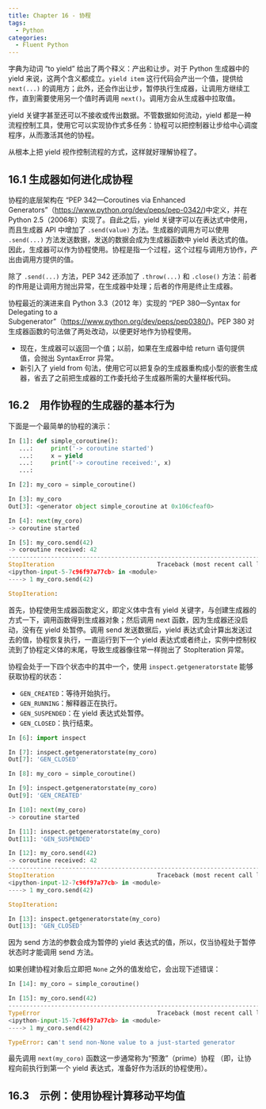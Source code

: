 ```yaml
---
title: Chapter 16 - 协程
tags:
  - Python
categories:
  - Fluent Python
---
```


字典为动词 “to yield” 给出了两个释义：产出和让步。对于 Python 生成器中的 yield 来说，这两个含义都成立。`yield item` 这行代码会产出一个值，提供给 `next(...)` 的调用方；此外，还会作出让步，暂停执行生成器，让调用方继续工作，直到需要使用另一个值时再调用 `next()`。调用方会从生成器中拉取值。

yield 关键字甚至还可以不接收或传出数据。不管数据如何流动，yield 都是一种流程控制工具，使用它可以实现协作式多任务：协程可以把控制器让步给中心调度程序，从而激活其他的协程。

从根本上把 yield 视作控制流程的方式，这样就好理解协程了。

## 16.1 生成器如何进化成协程

协程的底层架构在 “PEP 342—Coroutines via Enhanced Generators”（https://www.python.org/dev/peps/pep-0342/)中定义，并在 Python 2.5（2006年）实现了。自此之后，yield 关键字可以在表达式中使用，而且生成器 API 中增加了 `.send(value)` 方法。生成器的调用方可以使用 `.send(...)` 方法发送数据，发送的数据会成为生成器函数中 yield 表达式的值。因此，生成器可以作为协程使用。协程是指一个过程，这个过程与调用方协作，产出由调用方提供的值。

除了 `.send(...)` 方法，PEP 342 还添加了 `.throw(...)` 和 `.close()` 方法：前者的作用是让调用方抛出异常，在生成器中处理；后者的作用是终止生成器。

协程最近的演进来自 Python 3.3（2012 年）实现的 “PEP 380—Syntax for Delegating to a Subgenerator”（https://www.python.org/dev/peps/pep0380/)。PEP 380 对生成器函数的句法做了两处改动，以便更好地作为协程使用。

- 现在，生成器可以返回一个值；以前，如果在生成器中给 return 语句提供值，会抛出 SyntaxError 异常。
- 新引入了 yield from 句法，使用它可以把复杂的生成器重构成小型的嵌套生成器，省去了之前把生成器的工作委托给子生成器所需的大量样板代码。

## 16.2　用作协程的生成器的基本行为

下面是一个最简单的协程的演示：

```python
In [1]: def simple_coroutine():
   ...:     print('-> coroutine started')
   ...:     x = yield
   ...:     print('-> coroutine received:', x)
   ...:

In [2]: my_coro = simple_coroutine()

In [3]: my_coro
Out[3]: <generator object simple_coroutine at 0x106cfeaf0>

In [4]: next(my_coro)
-> coroutine started

In [5]: my_coro.send(42)
-> coroutine received: 42
---------------------------------------------------------------------------
StopIteration                             Traceback (most recent call last)
<ipython-input-5-7c96f97a77cb> in <module>
----> 1 my_coro.send(42)

StopIteration:
```

首先，协程使用生成器函数定义，即定义体中含有 yield 关键字，与创建生成器的方式一下，调用函数得到生成器对象；然后调用 next 函数，因为生成器还没启动，没有在 yield 处暂停。调用 send 发送数据后，yield 表达式会计算出发送过去的值，协程恢复执行，一直运行到下一个 yield 表达式或者终止，实例中控制权流到了协程定义体的末尾，导致生成器像往常一样抛出了 StopIteration 异常。

协程会处于一下四个状态中的其中一个，使用 `inspect.getgeneratorstate` 能够获取协程的状态：

- `GEN_CREATED`：等待开始执行。
- `GEN_RUNNING`：解释器正在执行。
- `GEN_SUSPENDED`：在 yield 表达式处暂停。
- `GEN_CLOSED`：执行结束。
  
```python
In [6]: import inspect

In [7]: inspect.getgeneratorstate(my_coro)
Out[7]: 'GEN_CLOSED'

In [8]: my_coro = simple_coroutine()

In [9]: inspect.getgeneratorstate(my_coro)
Out[9]: 'GEN_CREATED'

In [10]: next(my_coro)
-> coroutine started

In [11]: inspect.getgeneratorstate(my_coro)
Out[11]: 'GEN_SUSPENDED'

In [12]: my_coro.send(42)
-> coroutine received: 42
---------------------------------------------------------------------------
StopIteration                             Traceback (most recent call last)
<ipython-input-12-7c96f97a77cb> in <module>
----> 1 my_coro.send(42)

StopIteration:

In [13]: inspect.getgeneratorstate(my_coro)
Out[13]: 'GEN_CLOSED'
```

因为 send 方法的参数会成为暂停的 yield 表达式的值，所以，仅当协程处于暂停状态时才能调用 send 方法。

如果创建协程对象后立即把 `None` 之外的值发给它，会出现下述错误：

```python
In [14]: my_coro = simple_coroutine()

In [15]: my_coro.send(42)
---------------------------------------------------------------------------
TypeError                                 Traceback (most recent call last)
<ipython-input-15-7c96f97a77cb> in <module>
----> 1 my_coro.send(42)

TypeError: can't send non-None value to a just-started generator
```

最先调用 `next(my_coro)` 函数这一步通常称为“预激”（prime）协程 （即，让协程向前执行到第一个 yield 表达式，准备好作为活跃的协程使用）。

## 16.3　示例：使用协程计算移动平均值

